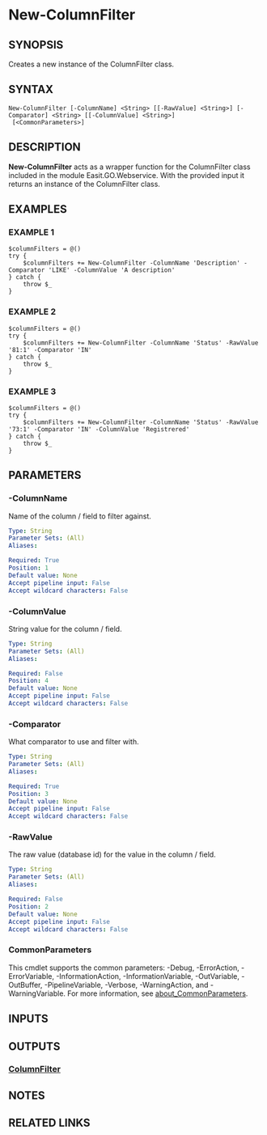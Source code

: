 # New-ColumnFilter

## SYNOPSIS
Creates a new instance of the ColumnFilter class.

## SYNTAX

```
New-ColumnFilter [-ColumnName] <String> [[-RawValue] <String>] [-Comparator] <String> [[-ColumnValue] <String>]
 [<CommonParameters>]
```

## DESCRIPTION
**New-ColumnFilter** acts as a wrapper function for the ColumnFilter class included in the module Easit.GO.Webservice.
With the provided input it returns an instance of the ColumnFilter class.

## EXAMPLES

### EXAMPLE 1
```
$columnFilters = @()
try {
    $columnFilters += New-ColumnFilter -ColumnName 'Description' -Comparator 'LIKE' -ColumnValue 'A description'
} catch {
    throw $_
}
```

### EXAMPLE 2
```
$columnFilters = @()
try {
    $columnFilters += New-ColumnFilter -ColumnName 'Status' -RawValue '81:1' -Comparator 'IN'
} catch {
    throw $_
}
```

### EXAMPLE 3
```
$columnFilters = @()
try {
    $columnFilters += New-ColumnFilter -ColumnName 'Status' -RawValue '73:1' -Comparator 'IN' -ColumnValue 'Registrered'
} catch {
    throw $_
}
```

## PARAMETERS

### -ColumnName
Name of the column / field to filter against.

```yaml
Type: String
Parameter Sets: (All)
Aliases:

Required: True
Position: 1
Default value: None
Accept pipeline input: False
Accept wildcard characters: False
```

### -ColumnValue
String value for the column / field.

```yaml
Type: String
Parameter Sets: (All)
Aliases:

Required: False
Position: 4
Default value: None
Accept pipeline input: False
Accept wildcard characters: False
```

### -Comparator
What comparator to use and filter with.

```yaml
Type: String
Parameter Sets: (All)
Aliases:

Required: True
Position: 3
Default value: None
Accept pipeline input: False
Accept wildcard characters: False
```

### -RawValue
The raw value (database id) for the value in the column / field.

```yaml
Type: String
Parameter Sets: (All)
Aliases:

Required: False
Position: 2
Default value: None
Accept pipeline input: False
Accept wildcard characters: False
```

### CommonParameters
This cmdlet supports the common parameters: -Debug, -ErrorAction, -ErrorVariable, -InformationAction, -InformationVariable, -OutVariable, -OutBuffer, -PipelineVariable, -Verbose, -WarningAction, and -WarningVariable. For more information, see [about_CommonParameters](http://go.microsoft.com/fwlink/?LinkID=113216).

## INPUTS

## OUTPUTS

### [ColumnFilter](https://docs.easitgo.com/techspace/psmodules/)
## NOTES

## RELATED LINKS
